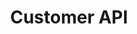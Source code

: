 ---
title: "Customer API"
desc: "Embed a mobile chat window in an Android application."
color: "#4484e7"
---